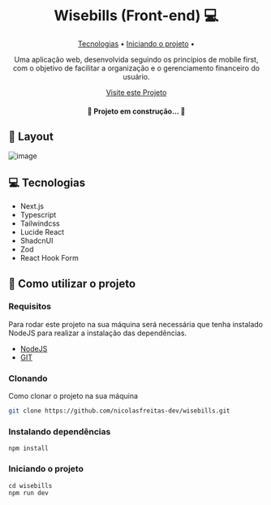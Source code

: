 <h1 align="center" style="font-weight: bold;">Wisebills (Front-end) 💻</h1>

<p align="center">
 <a href="#tech">Tecnologias</a> • 
 <a href="#started">Iniciando o projeto</a> • 
</p>

<p align="center">
    Uma aplicação web, desenvolvida seguindo os princípios de mobile first, com o objetivo de facilitar a organização e o gerenciamento financeiro do usuário.
</p>

<p align="center">
     <a href="https://wisebills-coral.vercel.app/" target="_blank">Visite este Projeto</a>
</p>

<h4 align="center">🚧 Projeto em construção...  🚧</h4>

<h2 id="layout">🎨 Layout</h2>

![image](https://github.com/user-attachments/assets/5d7321d0-dbe2-4215-82e4-120844f57774)


<h2 id="tech">💻 Tecnologias</h2>

- Next.js
- Typescript
- Tailwindcss
- Lucide React
- ShadcnUI
- Zod
- React Hook Form

<h2 id="started">🚀 Como utilizar o projeto</h2>

<h3>Requisitos</h3>

Para rodar este projeto na sua máquina será necessária que tenha instalado NodeJS para realizar a instalação das dependências.

- [NodeJS](https://nodejs.org/pt)
- [GIT](https://git-scm.com/downloads)

<h3>Clonando</h3>

Como clonar o projeto na sua máquina

```bash
git clone https://github.com/nicolasfreitas-dev/wisebills.git
```

<h3>Instalando dependências</h3>

```
npm install
```

<h3>Iniciando o projeto</h3>

```
cd wisebills
npm run dev
```
